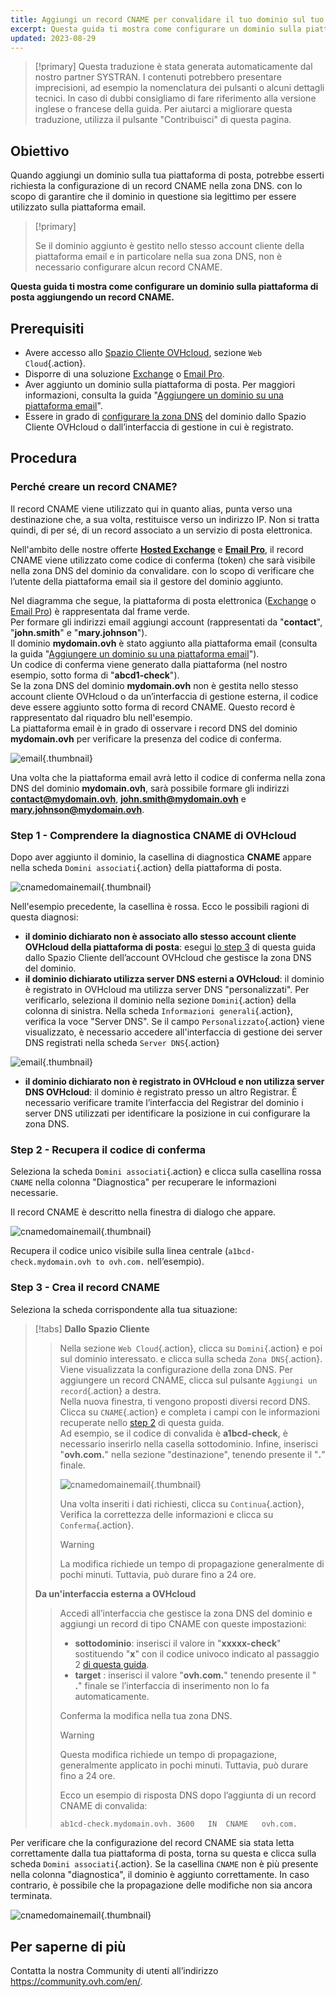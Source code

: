 ```yaml
---
title: Aggiungi un record CNAME per convalidare il tuo dominio sul tuo servizio di posta
excerpt: Questa guida ti mostra come configurare un dominio sulla piattaforma di posta aggiungendo un record CNAME
updated: 2023-08-29
---
```


> [!primary]
> Questa traduzione è stata generata automaticamente dal nostro partner SYSTRAN. I contenuti potrebbero presentare imprecisioni, ad esempio la nomenclatura dei pulsanti o alcuni dettagli tecnici. In caso di dubbi consigliamo di fare riferimento alla versione inglese o francese della guida. Per aiutarci a migliorare questa traduzione, utilizza il pulsante "Contribuisci" di questa pagina.
>

## Obiettivo

Quando aggiungi un dominio sulla tua piattaforma di posta, potrebbe esserti richiesta la configurazione di un record CNAME nella zona DNS. con lo scopo di garantire che il dominio in questione sia legittimo per essere utilizzato sulla piattaforma email.

> [!primary]
>
> Se il dominio aggiunto è gestito nello stesso account cliente della piattaforma email e in particolare nella sua zona DNS, non è necessario configurare alcun record CNAME.

**Questa guida ti mostra come configurare un dominio sulla piattaforma di posta aggiungendo un record CNAME.**

## Prerequisiti

- Avere accesso allo [Spazio Cliente OVHcloud](https://www.ovh.com/auth/?action=gotomanager&from=https://www.ovh.it/&ovhSubsidiary=it), sezione `Web Cloud`{.action}.
- Disporre di una soluzione [Exchange](https://www.ovhcloud.com/it/emails/) o [Email Pro](https://www.ovhcloud.com/it/emails/email-pro/).
- Aver aggiunto un dominio sulla piattaforma di posta. Per maggiori informazioni, consulta la guida "[Aggiungere un dominio su una piattaforma email](/pages/web_cloud/email_and_collaborative_solutions/microsoft_exchange/exchange_adding_domain)".
- Essere in grado di [configurare la zona DNS](/pages/web_cloud/domains/dns_zone_edit) del dominio dallo Spazio Cliente OVHcloud o dall’interfaccia di gestione in cui è registrato.

## Procedura

### Perché creare un record CNAME?

Il record CNAME viene utilizzato qui in quanto alias, punta verso una destinazione che, a sua volta, restituisce verso un indirizzo IP. Non si tratta quindi, di per sé, di un record associato a un servizio di posta elettronica.

Nell'ambito delle nostre offerte [**Hosted Exchange**](https://www.ovhcloud.com/it/emails/hosted-exchange/) e [**Email Pro**](https://www.ovhcloud.com/it/emails/email-pro/), il record CNAME viene utilizzato come codice di conferma (token) che sarà visibile nella zona DNS del dominio da convalidare. con lo scopo di verificare che l’utente della piattaforma email sia il gestore del dominio aggiunto.

Nel diagramma che segue, la piattaforma di posta elettronica ([Exchange](https://www.ovhcloud.com/it/emails/) o [Email Pro](https://www.ovhcloud.com/it/emails/email-pro/)) è rappresentata dal frame verde.<br>
Per formare gli indirizzi email aggiungi account (rappresentati da "**contact**", "**john.smith**" e "**mary.johnson**").<br>
Il dominio **mydomain.ovh** è stato aggiunto alla piattaforma email (consulta la guida "[Aggiungere un dominio su una piattaforma email](/pages/web_cloud/email_and_collaborative_solutions/microsoft_exchange/exchange_adding_domain)").<br>
Un codice di conferma viene generato dalla piattaforma (nel nostro esempio, sotto forma di "**abcd1-check**").<br>
Se la zona DNS del dominio **mydomain.ovh** non è gestita nello stesso account cliente OVHcloud o da un’interfaccia di gestione esterna, il codice deve essere aggiunto sotto forma di record CNAME. Questo record è rappresentato dal riquadro blu nell'esempio.<br>
La piattaforma email è in grado di osservare i record DNS del dominio **mydomain.ovh** per verificare la presenza del codice di conferma.

![email](images/email-dns-conf-cname01.png){.thumbnail}

Una volta che la piattaforma email avrà letto il codice di conferma nella zona DNS del dominio **mydomain.ovh**, sarà possibile formare gli indirizzi **contact@mydomain.ovh**, **john.smith@mydomain.ovh** e **mary.johnson@mydomain.ovh**.

### Step 1 - Comprendere la diagnostica CNAME di OVHcloud <a name="step1"></a>

Dopo aver aggiunto il dominio, la casellina di diagnostica **CNAME** appare nella scheda `Domini associati`{.action} della piattaforma di posta.

![cnamedomainemail](images/cname_exchange_diagnostic.png){.thumbnail}

Nell'esempio precedente, la casellina è rossa. Ecco le possibili ragioni di questa diagnosi:

- **il dominio dichiarato non è associato allo stesso account cliente OVHcloud della piattaforma di posta**: esegui [lo step 3](#step3) di questa guida dallo Spazio Cliente dell’account OVHcloud che gestisce la zona DNS del dominio.
- **il dominio dichiarato utilizza server DNS esterni a OVHcloud**: il dominio è registrato in OVHcloud ma utilizza server DNS "personalizzati". Per verificarlo, seleziona il dominio nella sezione `Domini`{.action} della colonna di sinistra. Nella scheda `Informazioni generali`{.action}, verifica la voce "Server DNS". Se il campo `Personalizzato`{.action} viene visualizzato, è necessario accedere all'interfaccia di gestione dei server DNS registrati nella scheda `Server DNS`{.action}

![email](images/email-dns-conf-cname02.png){.thumbnail}

- **il dominio dichiarato non è registrato in OVHcloud e non utilizza server DNS OVHcloud**: il dominio è registrato presso un altro Registrar. È necessario verificare tramite l’interfaccia del Registrar del dominio i server DNS utilizzati per identificare la posizione in cui configurare la zona DNS.

### Step 2 - Recupera il codice di conferma <a name="step2"></a>

Seleziona la scheda `Domini associati`{.action} e clicca sulla casellina rossa `CNAME` nella colonna "Diagnostica" per recuperare le informazioni necessarie.

Il record CNAME è descritto nella finestra di dialogo che appare.

![cnamedomainemail](images/cname_exchange_informations.png){.thumbnail}

Recupera il codice unico visibile sulla linea centrale (`a1bcd-check.mydomain.ovh to ovh.com.` nell’esempio).

### Step 3 - Crea il record CNAME <a name="step3"></a>

Seleziona la scheda corrispondente alla tua situazione:

> [!tabs]
> **Dallo Spazio Cliente**
>> Nella sezione `Web Cloud`{.action}, clicca su `Domini`{.action} e poi sul dominio interessato. e clicca sulla scheda `Zona DNS`{.action}.<br>
>> Viene visualizzata la configurazione della zona DNS. Per aggiungere un record CNAME, clicca sul pulsante `Aggiungi un record`{.action} a destra.<br>
>> Nella nuova finestra, ti vengono proposti diversi record DNS. Clicca su `CNAME`{.action} e completa i campi con le informazioni recuperate nello [step 2](#step2) di questa guida.<br>
>> Ad esempio, se il codice di convalida è **a1bcd-check**, è necessario inserirlo nella casella sottodominio. Infine, inserisci "**ovh.com.**" nella sezione "destinazione", tenendo presente il "**.**" finale.
>>
>> ![cnamedomainemail](images/cname_add_entry_dns_zone.png){.thumbnail}
>>
>> Una volta inseriti i dati richiesti, clicca su `Continua`{.action}, Verifica la correttezza delle informazioni e clicca su `Conferma`{.action}.<br>
>>
>> > [!warning]
>> >
>> > La modifica richiede un tempo di propagazione generalmente di pochi minuti. Tuttavia, può durare fino a 24 ore.
>>
> **Da un'interfaccia esterna a OVHcloud**
>>
>> Accedi all’interfaccia che gestisce la zona DNS del dominio e aggiungi un record di tipo CNAME con queste impostazioni:
>>
>> - **sottodominio**: inserisci il valore in "**xxxxx-check**" sostituendo "**x**" con il codice univoco indicato al passaggio 2 [di questa guida](#step2).
>> - **target** : inserisci il valore "**ovh.com.**" tenendo presente il " **.**" finale se l’interfaccia di inserimento non lo fa automaticamente.
>>
>> Conferma la modifica nella tua zona DNS.
>>
>> > [!warning]
>> >
>> > Questa modifica richiede un tempo di propagazione, generalmente applicato in pochi minuti. Tuttavia, può durare fino a 24 ore.
>> >
>>
>> Ecco un esempio di risposta DNS dopo l’aggiunta di un record CNAME di convalida:
>>
>> ```bash
>> ab1cd-check.mydomain.ovh. 3600	IN	CNAME	ovh.com.
>> ```

Per verificare che la configurazione del record CNAME sia stata letta correttamente dalla tua piattaforma di posta, torna su questa e clicca sulla scheda `Domini associati`{.action}. Se la casellina `CNAME` non è più presente nella colonna "diagnostica", il dominio è aggiunto correttamente. In caso contrario, è possibile che la propagazione delle modifiche non sia ancora terminata.

![cnamedomainemail](images/cname_exchange_diagnostic_green.png){.thumbnail}

## Per saperne di più

Contatta la nostra Community di utenti all’indirizzo <https://community.ovh.com/en/>.